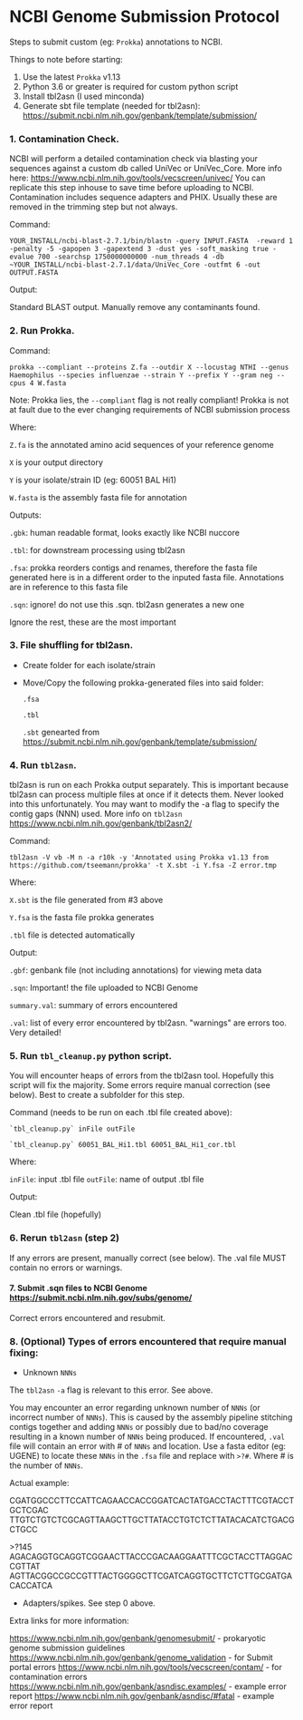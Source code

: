 # NCBI Genome Submission Protocol

Steps to submit custom (eg: `Prokka`) annotations to NCBI.

Things to note before starting:

1. Use the latest `Prokka` v1.13
2. Python 3.6 or greater is required for custom python script
3. Install tbl2asn (I used minconda)
4. Generate sbt file template (needed for tbl2asn): https://submit.ncbi.nlm.nih.gov/genbank/template/submission/

### 1. Contamination Check.

NCBI will perform a detailed contamination check via blasting your sequences against a custom db called UniVec or UniVec_Core. More info here: https://www.ncbi.nlm.nih.gov/tools/vecscreen/univec/ 
You can replicate this step inhouse to save time before uploading to NCBI. Contamination includes sequence adapters and PHIX. Usually these are removed in the trimming step but not always.  

Command:

    YOUR_INSTALL/ncbi-blast-2.7.1/bin/blastn -query INPUT.FASTA  -reward 1 -penalty -5 -gapopen 3 -gapextend 3 -dust yes -soft_masking true -evalue 700 -searchsp 1750000000000 -num_threads 4 -db ~YOUR_INSTALL/ncbi-blast-2.7.1/data/UniVec_Core -outfmt 6 -out OUTPUT.FASTA

Output:

Standard BLAST output. Manually remove any contaminants found.

### 2. Run Prokka.

Command:

    prokka --compliant --proteins Z.fa --outdir X --locustag NTHI --genus Haemophilus --species influenzae --strain Y --prefix Y --gram neg --cpus 4 W.fasta

Note: Prokka lies, the `--compliant` flag is not really compliant! Prokka is not at fault due to the ever changing requirements of NCBI submission process

Where:

  `Z.fa` is the annotated amino acid sequences of your reference genome
  
  `X` is your output directory
  
  `Y` is your isolate/strain ID (eg: 60051 BAL Hi1)
  
  `W.fasta` is the assembly fasta file for annotation

Outputs:
  
  `.gbk`: human readable format, looks exactly like NCBI nuccore

  `.tbl`: for downstream processing using tbl2asn 

  `.fsa`: prokka reorders contigs and renames, therefore the fasta file generated here is in a different order to the inputed fasta file. Annotations are in reference to this fasta file

  `.sqn`: ignore! do not use this .sqn. tbl2asn generates a new one
  
  Ignore the rest, these are the most important
  

### 3. File shuffling for tbl2asn.

  * Create folder for each isolate/strain
  * Move/Copy the following prokka-generated files into said folder: 
  
    `.fsa`
    
    `.tbl` 
    
    `.sbt` genearted from https://submit.ncbi.nlm.nih.gov/genbank/template/submission/
    

### 4. Run `tbl2asn`. 

tbl2asn is run on each Prokka output separately. This is important because tbl2asn can process multiple files at once if it detects them. Never looked into this unfortunately. You may want to modify the -a flag to specify the contig gaps (NNN) used. 
More info on `tbl2asn` https://www.ncbi.nlm.nih.gov/genbank/tbl2asn2/

Command:

    tbl2asn -V vb -M n -a r10k -y 'Annotated using Prokka v1.13 from https://github.com/tseemann/prokka' -t X.sbt -i Y.fsa -Z error.tmp

Where: 

  `X.sbt` is the file generated from #3 above
  
  `Y.fsa` is the fasta file prokka generates
  
  `.tbl` file is detected automatically

Output:

  `.gbf`: genbank file (not including annotations) for viewing meta data
  
  `.sqn`: Important! the file uploaded to NCBI Genome
  
  `summary.val`: summary of errors encountered 
  
  `.val`: list of every error encountered by tbl2asn. "warnings" are errors too. Very detailed!
  

### 5. Run `tbl_cleanup.py` python script.

You will encounter heaps of errors from the tbl2asn tool. Hopefully this script will fix the majority. Some errors require manual correction (see below). Best to create a subfolder for this step.

Command (needs to be run on each .tbl file created above):

    `tbl_cleanup.py` inFile outFile
    
    `tbl_cleanup.py` 60051_BAL_Hi1.tbl 60051_BAL_Hi1_cor.tbl 

Where:

  `inFile`: input .tbl file 
  `outFile`: name of output .tbl file
  
Output:

   Clean .tbl file (hopefully)
   

### 6. Rerun `tbl2asn` (step 2)

If any errors are present, manually correct (see below). The .val file MUST contain no errors or warnings. 


#### 7. Submit .sqn files to NCBI Genome https://submit.ncbi.nlm.nih.gov/subs/genome/

Correct errors encountered and resubmit.


### 8. (Optional) Types of errors encountered that require manual fixing:		

* Unknown `NNNs`

The `tbl2asn` `-a` flag is relevant to this error. See above.

You may encounter an error regarding unknown number of `NNNs` (or incorrect number of `NNNs`). This is caused by the assembly pipeline stitching contigs together and adding `NNNs` or possibly due to bad/no coverage resulting in a known number of `NNNs` being produced. If encountered, `.val` file will contain an error with # of `NNNs` and location. Use a fasta editor (eg: UGENE) to locate these `NNNs` in the `.fsa` file and replace with `>?#`. Where # is the number of `NNNs`. 

Actual example:

  CGATGGCCCTTCCATTCAGAACCACCGGATCACTATGACCTACTTTCGTACCTGCTCGAC
  TTGTCTGTCTCGCAGTTAAGCTTGCTTATACCTGTCTCTTATACACATCTGACGCTGCC
  
  \>?145
  AGACAGGTGCAGGTCGGAACTTACCCGACAAGGAATTTCGCTACCTTAGGACCGTTAT
  AGTTACGGCCGCCGTTTACTGGGGCTTCGATCAGGTGCTTCTCTTGCGATGACACCATCA

* Adapters/spikes. See step 0 above. 

Extra links for more information:

https://www.ncbi.nlm.nih.gov/genbank/genomesubmit/ - prokaryotic genome submission guidelines
https://www.ncbi.nlm.nih.gov/genbank/genome_validation - for Submit portal errors
https://www.ncbi.nlm.nih.gov/tools/vecscreen/contam/ - for contamination errors
https://www.ncbi.nlm.nih.gov/genbank/asndisc.examples/ - example error report
https://www.ncbi.nlm.nih.gov/genbank/asndisc/#fatal - example error report
